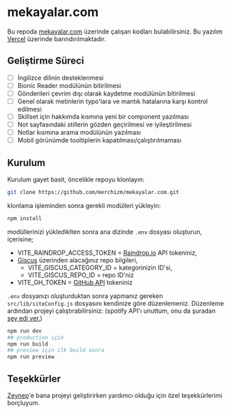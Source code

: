 # mekayalar.com

Bu repoda [mekayalar.com](mekayalar.com) üzerinde çalışan kodları bulabilirsiniz. Bu yazılım [Vercel](https://vercel.com) üzerinde barındırılmaktadır.

## Geliştirme Süreci

* [ ] İngilizce dilinin desteklenmesi
* [ ] Bionic Reader modülünün bitirilmesi
* [ ] Gönderileri çevrim dışı olarak kaydetme modülünün bitirilmesi
* [ ] Genel olarak metinlerin typo'lara ve mantık hatalarına karşı kontrol edilmesi
* [ ] Skillset için hakkımda kısmına yeni bir component yazılması
* [ ] Not sayfasındaki stillerin gözden geçirilmesi ve iyileştirilmesi
* [ ] Notlar kısmına arama modülünün yazılması
* [ ] Mobil görünümde tooltiplerin kapatılması/çalıştırılmaması

## Kurulum

Kurulum gayet basit, öncelikle repoyu klonlayın:

```bash
git clone https://github.com/merchizm/mekayalar.com.git
```

klonlama işleminden sonra gerekli modülleri yükleyin:

```bash
npm install
```

modüllerinizi yüklediklten sonra ana dizinde `.env` dosyası oluşturun, içerisine;

* VITE_RAINDROP_ACCESS_TOKEN = [Raindrop.io](https://developer.raindrop.io/v1/authentication/token) API tokeniniz,
* [Giscus](https://giscus.app/) üzerinden alacağınız repo bilgileri,
  * VITE_GISCUS_CATEGORY_ID = kategorinizin ID'si,
  * VITE_GISCUS_REPO_ID = repo ID'niz
* VITE_GH_TOKEN = [GitHub API](https://docs.github.com/en/rest) tokeniniz

`.env` dosyanızı oluşturduktan sonra yapmanız gereken `src/lib/siteConfig.js` dosyasını kendinize göre düzenlemeniz. Düzenleme ardından projeyi çalıştırabilirsiniz: (spotify API'ı unuttum, onu da şuradan [şey edi ver.](https://github.com/merchizm/mekayalar.com-spotify-api))

```bash
npm run dev
## production için
npm run build
## preview için ilk build sonra
npm run preview
```

## Teşekkürler
[Zeynep](https://github.com/zynpnaz)'e bana projeyi geliştirirken yardımcı olduğu için özel teşekkürlerimi borçluyum.